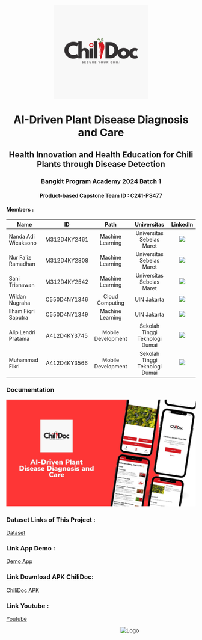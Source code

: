 <p align="center">
  <img align="center" width="250" src="aset/Chili Doc 1.png" />
</p>
<h1 align="center">AI-Driven Plant Disease Diagnosis and Care</h1>
<h2 align="center">Health Innovation and Health Education for Chili Plants through Disease Detection</h2>

<h3 align="center">Bangkit Program Academy 2024 Batch 1</h3>
<h4 align="center">Product-based Capstone Team ID		: C241-PS477</h4>

#### Members : 
| Name                  | ID            | Path               |  Universitas                        |  LinkedIn                           |
| --------------------- |:-------------:|:------------------:|:-----------------------------------:|:-----------------------------------:|
| Nanda Adi Wicaksono   |  M312D4KY2461  | Machine Learning | Universitas Sebelas Maret         |    [<img src="https://img.shields.io/badge/linkedin-%230077B5.svg?style=for-the-badge&logo=linkedin&logoColor=white">](https://www.linkedin.com/in/nandawicaksono/)                                  |
| Nur Fa'iz Ramadhan | M312D4KY2808 | Machine Learning | Universitas Sebelas Maret | [<img src="https://img.shields.io/badge/linkedin-%230077B5.svg?style=for-the-badge&logo=linkedin&logoColor=white">](https://www.linkedin.com/in/nurfaizramadhan/) |
| Sani Trisnawan       | M312D4KY2542  | Machine Learning    | Universitas Sebelas Maret    |  [<img src="https://img.shields.io/badge/linkedin-%230077B5.svg?style=for-the-badge&logo=linkedin&logoColor=white">](https://www.linkedin.com/in/sani-trisnawan-a92a75176/)    |
|  Wildan Nugraha          | C550D4NY1346   | Cloud Computing    | UIN Jakarta   | [<img src="https://img.shields.io/badge/linkedin-%230077B5.svg?style=for-the-badge&logo=linkedin&logoColor=white">](http://www.linkedin.com/in/wildannugraha)   |
|  Ilham Fiqri Saputra       | C550D4NY1349   | Machine Learning   | UIN Jakarta    |  [<img src="https://img.shields.io/badge/linkedin-%230077B5.svg?style=for-the-badge&logo=linkedin&logoColor=white">](http://www.linkedin.com/in/ilham-fiqri-saputra-07669a21b)  |
| Alip Lendri Pratama   | A412D4KY3745   | Mobile Development   | Sekolah Tinggi Teknologi Dumai   | [<img src="https://img.shields.io/badge/linkedin-%230077B5.svg?style=for-the-badge&logo=linkedin&logoColor=white">](http://www.linkedin.com/in/alip-lendri-pratama-383661206)   |
| Muhammad Fikri       | A412D4KY3566   | Mobile Development   | Sekolah Tinggi Teknologi Dumai   |  [<img src="https://img.shields.io/badge/linkedin-%230077B5.svg?style=for-the-badge&logo=linkedin&logoColor=white">](https://www.linkedin.com/in/mhdfikri44/)  |

### Documemtation
![ChiliDOc](aset/capstone.jpg)

### Dataset Links of This Project :
[Dataset](https://github.com/NndWicaksono/BANGKIT-Capstone-Project)

### Link App Demo :
[Demo App](https://drive.google.com/file/d/18rITOYTWt10JhNX5X8RGFLcaj_NixwI0/view?usp=sharing)

### Link Download APK ChiliDoc:<br>
[ChiliDoc APK](https://drive.google.com/file/d/1CTjmStL1ccE0oVn8AmlUNQtCi6GyLks2/view?usp=sharing)

### Link Youtube :
[Youtube](...)

<img src="https://encrypted-tbn0.gstatic.com/images?q=tbn:ANd9GcQNE5ozEhtIpN1MzFcIkIYLN1g-m0EJB98B66hewQpanEGf-D7tXPE31Rc&s=10" alt="Logo" style="float: right; margin-left: 40px; width: 200px;"/>
